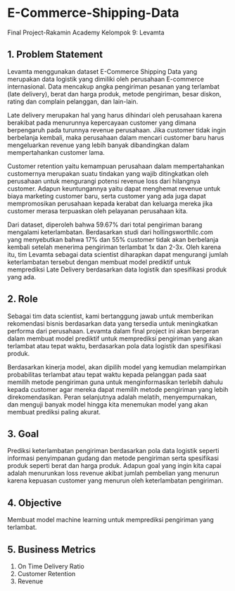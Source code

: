 # E-Commerce-Shipping-Data
Final Project-Rakamin Academy 
Kelompok 9: Levamta

## 1. Problem Statement
Levamta menggunakan dataset E-Commerce Shipping Data yang merupakan data logistik yang dimiliki oleh perusahaan E-commerce internasional. Data mencakup angka pengiriman pesanan yang terlambat (late delivery), berat dan harga produk, metode pengiriman, besar diskon, rating dan complain pelanggan, dan lain-lain.

Late delivery merupakan hal yang harus dihindari oleh perusahaan karena berakibat pada menurunnya kepercayaan customer yang dimana berpengaruh pada turunnya revenue perusahaan. Jika customer tidak ingin berbelanja kembali, maka perusahaan dalam mencari customer baru harus mengeluarkan revenue yang lebih banyak dibandingkan dalam mempertahankan customer lama.

Customer retention yaitu kemampuan perusahaan dalam mempertahankan customernya merupakan suatu tindakan yang wajib ditingkatkan oleh perusahaan untuk mengurangi potensi revenue loss dari hilangnya customer. Adapun keuntungannya yaitu dapat menghemat revenue untuk biaya marketing customer baru, serta customer yang ada juga dapat mempromosikan perusahaan kepada kerabat dan keluarga mereka jika customer merasa terpuaskan oleh pelayanan perusahaan kita.

Dari dataset, diperoleh bahwa 59.67% dari total pengiriman barang mengalami keterlambatan. Berdasarkan studi dari hollingsworthllc.com yang menyebutkan bahwa 17% dan 55% customer tidak akan berbelanja kembali setelah menerima pengiriman terlambat 1x dan 2-3x. Oleh karena itu, tim Levamta sebagai data scientist diharapkan dapat mengurangi jumlah keterlambatan tersebut dengan membuat model prediktif untuk memprediksi Late Delivery berdasarkan data logistik dan spesifikasi produk yang ada.

## 2. Role
Sebagai tim data scientist, kami bertanggung jawab untuk memberikan rekomendasi bisnis berdasarkan data yang tersedia untuk meningkatkan performa dari perusahaan. Levamta dalam final project ini akan berperan dalam membuat model prediktif untuk memprediksi pengiriman yang akan terlambat atau tepat waktu, berdasarkan pola data logistik dan spesifikasi produk.

Berdasarkan kinerja model, akan dipilih model yang kemudian melampirkan probabilitas terlambat atau tepat waktu kepada pelanggan pada saat memilih metode pengiriman guna untuk menginformasikan terlebih dahulu kepada customer agar mereka dapat memilih metode pengiriman yang lebih direkomendasikan. Peran selanjutnya adalah melatih, menyempurnakan, dan menguji banyak model hingga kita menemukan model yang akan membuat prediksi paling akurat.

## 3. Goal
Prediksi keterlambatan pengiriman berdasarkan pola data logistik seperti informasi penyimpanan gudang dan metode pengiriman serta spesifikasi produk seperti berat dan harga produk. Adapun goal yang ingin kita capai adalah menurunkan loss revenue akibat jumlah pembelian yang menurun karena kepuasan customer yang menurun oleh keterlambatan pengiriman.

## 4. Objective
Membuat model machine learning untuk memprediksi pengiriman yang terlambat.

## 5. Business Metrics
  1. On Time Delivery Ratio
  2. Customer Retention
  3. Revenue

